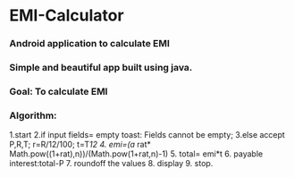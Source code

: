 # EMI-Calculator
### Android application to calculate EMI
### Simple and beautiful app built using java.
### Goal: To calculate EMI
### Algorithm:
1.start
2.if input fields= empty
   toast: Fields cannot be empty;
3.else accept P,R,T; 
       r=R/12/100;
       t=T*12
4. emi=(a* rat* Math.pow((1+rat),n))/(Math.pow(1+rat,n)-1)
5. total= emi*t
6. payable interest:total-P
7. roundoff the values
8. display
9. stop.
    
